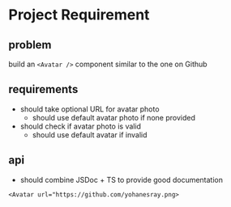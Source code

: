# Project Requirement

## problem

build an `<Avatar />` component similar to the one on Github

## requirements

- should take optional URL for avatar photo
  - should use default avatar photo if none provided
- should check if avatar photo is valid
  - should use default avatar if invalid

## api

- should combine JSDoc + TS to provide good documentation

```tsx
<Avatar url="https://github.com/yohanesray.png>
```
